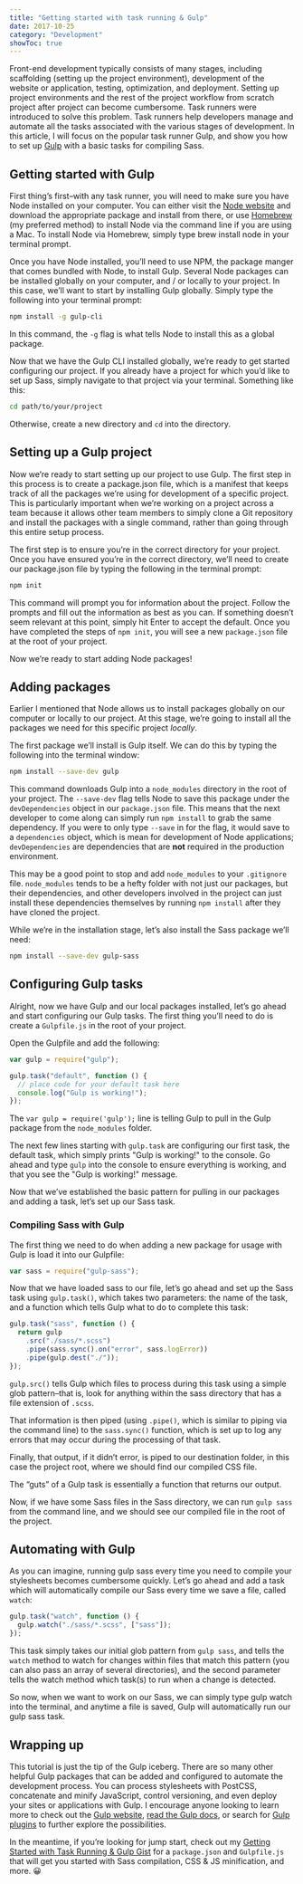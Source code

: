 ```yaml
---
title: "Getting started with task running & Gulp"
date: 2017-10-25
category: "Development"
showToc: true
---
```


Front-end development typically consists of many stages, including scaffolding (setting up the project environment), development of the website or application, testing, optimization, and deployment. Setting up project environments and the rest of the project workflow from scratch project after project can become cumbersome. Task runners were introduced to solve this problem. Task runners help developers manage and automate all the tasks associated with the various stages of development. In this article, I will focus on the popular task runner Gulp, and show you how to set up [Gulp](https://gulpjs.com/) with a basic tasks for compiling Sass.

## Getting started with Gulp

First thing’s first–with any task runner, you will need to make sure you have Node installed on your computer. You can either visit the [Node website](https://nodejs.org/en/) and download the appropriate package and install from there, or use [Homebrew](https://brew.sh/) (my preferred method) to install Node via the command line if you are using a Mac. To install Node via Homebrew, simply type brew install node in your terminal prompt.

Once you have Node installed, you’ll need to use NPM, the package manger that comes bundled with Node, to install Gulp. Several Node packages can be installed globally on your computer, and / or locally to your project. In this case, we’ll want to start by installing Gulp globally. Simply type the following into your terminal prompt:

```bash
npm install -g gulp-cli
```

In this command, the `-g` flag is what tells Node to install this as a global package.

Now that we have the Gulp CLI installed globally, we’re ready to get started configuring our project. If you already have a project for which you’d like to set up Sass, simply navigate to that project via your terminal. Something like this:

```bash
cd path/to/your/project
```

Otherwise, create a new directory and `cd` into the directory.

## Setting up a Gulp project

Now we’re ready to start setting up our project to use Gulp. The first step in this process is to create a package.json file, which is a manifest that keeps track of all the packages we’re using for development of a specific project. This is particularly important when we’re working on a project across a team because it allows other team members to simply clone a Git repository and install the packages with a single command, rather than going through this entire setup process.

The first step is to ensure you’re in the correct directory for your project. Once you have ensured you’re in the correct directory, we’ll need to create our package.json file by typing the following in the terminal prompt:

```bash
npm init
```

This command will prompt you for information about the project. Follow the prompts and fill out the information as best as you can. If something doesn’t seem relevant at this point, simply hit Enter to accept the default. Once you have completed the steps of `npm init`, you will see a new `package.json` file at the root of your project.

Now we’re ready to start adding Node packages!

## Adding packages

Earlier I mentioned that Node allows us to install packages globally on our computer or locally to our project. At this stage, we’re going to install all the packages we need for this specific project _locally_.

The first package we’ll install is Gulp itself. We can do this by typing the following into the terminal window:

```bash
npm install --save-dev gulp
```

This command downloads Gulp into a `node_modules` directory in the root of your project. The `--save-dev` flag tells Node to save this package under the `devDependencies` object in our `package.json` file. This means that the next developer to come along can simply run `npm install` to grab the same dependency. If you were to only type `--save` in for the flag, it would save to a `dependencies` object, which is mean for development of Node applications; `devDependencies` are dependencies that are **not** required in the production environment.

This may be a good point to stop and add `node_modules` to your `.gitignore` file. `node_modules` tends to be a hefty folder with not just our packages, but their dependencies, and other developers involved in the project can just install these dependencies themselves by running `npm install` after they have cloned the project.

While we’re in the installation stage, let’s also install the Sass package we’ll need:

```bash
npm install --save-dev gulp-sass
```

## Configuring Gulp tasks

Alright, now we have Gulp and our local packages installed, let’s go ahead and start configuring our Gulp tasks. The first thing you’ll need to do is create a `Gulpfile.js` in the root of your project.

Open the Gulpfile and add the following:

```js
var gulp = require("gulp");

gulp.task("default", function () {
  // place code for your default task here
  console.log("Gulp is working!");
});
```

The `var gulp = require('gulp');` line is telling Gulp to pull in the Gulp package from the `node_modules` folder.

The next few lines starting with `gulp.task` are configuring our first task, the default task, which simply prints "Gulp is working!" to the console. Go ahead and type `gulp` into the console to ensure everything is working, and that you see the "Gulp is working!" message.

Now that we’ve established the basic pattern for pulling in our packages and adding a task, let’s set up our Sass task.

### Compiling Sass with Gulp

The first thing we need to do when adding a new package for usage with Gulp is load it into our Gulpfile:

```js
var sass = require("gulp-sass");
```

Now that we have loaded sass to our file, let’s go ahead and set up the Sass task using `gulp.task()`, which takes two parameters: the name of the task, and a function which tells Gulp what to do to complete this task:

```js
gulp.task("sass", function () {
  return gulp
    .src("./sass/*.scss")
    .pipe(sass.sync().on("error", sass.logError))
    .pipe(gulp.dest("./"));
});
```

`gulp.src()` tells Gulp which files to process during this task using a simple glob pattern–that is, look for anything within the sass directory that has a file extension of `.scss`.

That information is then piped (using `.pipe()`, which is similar to piping via the command line) to the `sass.sync()` function, which is set up to log any errors that may occur during the processing of that task.

Finally, that output, if it didn’t error, is piped to our destination folder, in this case the project root, where we should find our compiled CSS file.

The “guts” of a Gulp task is essentially a function that returns our output.

Now, if we have some Sass files in the Sass directory, we can run `gulp sass` from the command line, and we should see our compiled file in the root of the project.

## Automating with Gulp

As you can imagine, running gulp sass every time you need to compile your stylesheets becomes cumbersome quickly. Let’s go ahead and add a task which will automatically compile our Sass every time we save a file, called `watch`:

```js
gulp.task("watch", function () {
  gulp.watch("./sass/*.scss", ["sass"]);
});
```

This task simply takes our initial glob pattern from `gulp sass`, and tells the `watch` method to watch for changes within files that match this pattern (you can also pass an array of several directories), and the second parameter tells the watch method which task(s) to run when a change is detected.

So now, when we want to work on our Sass, we can simply type gulp watch into the terminal, and anytime a file is saved, Gulp will automatically run our gulp sass task.

## Wrapping up

This tutorial is just the tip of the Gulp iceberg. There are so many other helpful Gulp packages that can be added and configured to automate the development process. You can process stylesheets with PostCSS, concatenate and minify JavaScript, control versioning, and even deploy your sites or applications with Gulp. I encourage anyone looking to learn more to check out the [Gulp website](https://gulpjs.com/), [read the Gulp docs](https://github.com/gulpjs/gulp/blob/master/docs/API.md), or search for [Gulp plugins](http://gulpjs.com/plugins) to further explore the possibilities.

In the meantime, if you’re looking for jump start, check out my [Getting Started with Task Running & Gulp Gist](https://gist.github.com/carrieforde/055a2f29a6085d9c8d4ab35ce6ede239) for a `package.json` and `Gulpfile.js` that will get you started with Sass compilation, CSS & JS minification, and more. 😀
